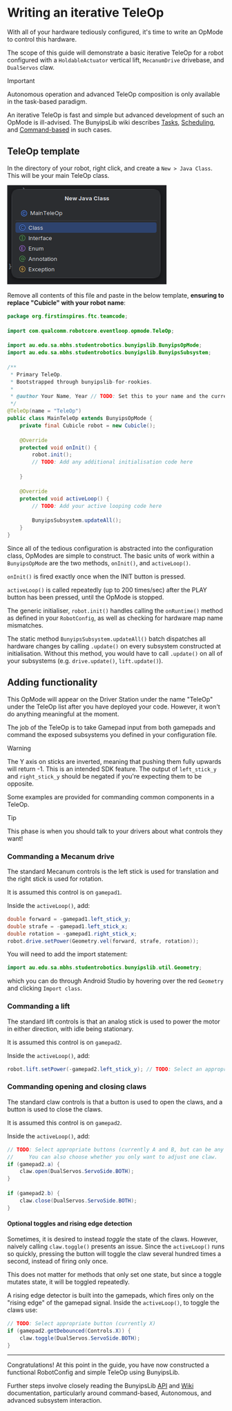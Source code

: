 # Writing an iterative TeleOp

With all of your hardware tediously configured, it's time to write an OpMode to control this hardware.

The scope of this guide will demonstrate a basic iterative TeleOp for a robot configured with a `HoldableActuator` vertical lift, `MecanumDrive` drivebase, and `DualServos` claw.

> [!IMPORTANT]
> Autonomous operation and advanced TeleOp composition is only available in the task-based paradigm.
>
> An iterative TeleOp is fast and simple but advanced development of such an OpMode is ill-advised.
> The BunyipsLib wiki describes [Tasks](https://github.com/Murray-Bridge-Bunyips/BunyipsLib/wiki/Paradigms#tasks), [Scheduling](https://github.com/Murray-Bridge-Bunyips/BunyipsLib/wiki/Paradigms#scheduling), and [Command-based](https://github.com/Murray-Bridge-Bunyips/BunyipsLib/wiki/Creating-OpModes#command-based-teleop) in such cases.

## TeleOp template
In the directory of your robot, right click, and create a `New > Java Class`. This will be your main TeleOp class.

![](./mto.png)

Remove all contents of this file and paste in the below template, **ensuring to replace "Cubicle" with your robot name**:
```java
package org.firstinspires.ftc.teamcode;

import com.qualcomm.robotcore.eventloop.opmode.TeleOp;

import au.edu.sa.mbhs.studentrobotics.bunyipslib.BunyipsOpMode;
import au.edu.sa.mbhs.studentrobotics.bunyipslib.BunyipsSubsystem;

/**
 * Primary TeleOp.
 * Bootstrapped through bunyipslib-for-rookies.
 *
 * @author Your Name, Year // TODO: Set this to your name and the current year!
 */
@TeleOp(name = "TeleOp")
public class MainTeleOp extends BunyipsOpMode {
    private final Cubicle robot = new Cubicle();

    @Override
    protected void onInit() {
        robot.init();
        // TODO: Add any additional initialisation code here

    }

    @Override
    protected void activeLoop() {
        // TODO: Add your active looping code here

        BunyipsSubsystem.updateAll();
    }
}
```

Since all of the tedious configuration is abstracted into the configuration class, OpModes are simple to construct.
The basic units of work within a `BunyipsOpMode` are the two methods, `onInit()`, and `activeLoop()`.

`onInit()` is fired exactly once when the INIT button is pressed.

`activeLoop()` is called repeatedly (up to 200 times/sec) after the PLAY button has been pressed, until the OpMode is stopped.

The generic initialiser, `robot.init()` handles calling the `onRuntime()` method as defined in your `RobotConfig`, as well as checking
for hardware map name mismatches.

The static method `BunyipsSubsystem.updateAll()` batch dispatches all hardware changes by calling `.update()` on every subsystem constructed at initialisation.
Without this method, you would have to call `.update()` on all of your subsystems (e.g. `drive.update()`, `lift.update()`).

## Adding functionality
This OpMode will appear on the Driver Station under the name "TeleOp" under the TeleOp list after you have deployed your code. However, it won't do anything meaningful
at the moment.

The job of the TeleOp is to take Gamepad input from both gamepads and command the exposed subsystems you defined in your configuration file.

> [!WARNING]
> The Y axis on sticks are inverted, meaning that pushing them fully upwards will return -1. This is an intended SDK feature. The output of `left_stick_y` and `right_stick_y` should be negated if you're expecting them to be opposite.

Some examples are provided for commanding common components in a TeleOp.

> [!TIP]
> This phase is when you should talk to your drivers about what controls they want!

### Commanding a Mecanum drive
The standard Mecanum controls is the left stick is used for translation and the right stick is used for rotation.

It is assumed this control is on `gamepad1`.

Inside the `activeLoop()`, add:
```java
double forward = -gamepad1.left_stick_y;
double strafe = -gamepad1.left_stick_x;
double rotation = -gamepad1.right_stick_x;
robot.drive.setPower(Geometry.vel(forward, strafe, rotation));
```

You will need to add the import statement:
```java
import au.edu.sa.mbhs.studentrobotics.bunyipslib.util.Geometry;
```
which you can do through Android Studio by hovering over the red `Geometry` and clicking `Import class`.

### Commanding a lift
The standard lift controls is that an analog stick is used to power the motor in either direction, with idle being stationary.

It is assumed this control is on `gamepad2`.

Inside the `activeLoop()`, add:
```java
robot.lift.setPower(-gamepad2.left_stick_y); // TODO: Select an appropriate stick
```

### Commanding opening and closing claws
The standard claw controls is that a button is used to open the claws, and a button is used to close the claws.

It is assumed this control is on `gamepad2`.

Inside the `activeLoop()`, add:
```java
// TODO: Select appropriate buttons (currently A and B, but can be any button on the controller)
//     You can also choose whether you only want to adjust one claw.
if (gamepad2.a) {
    claw.open(DualServos.ServoSide.BOTH);
}

if (gamepad2.b) {
    claw.close(DualServos.ServoSide.BOTH);
}
```

#### Optional toggles and rising edge detection
Sometimes, it is desired to instead *toggle* the state of the claws. However, naively calling
`claw.toggle()` presents an issue. Since the `activeLoop()` runs so quickly, pressing the button will
toggle the claw several hundred times a second, instead of firing only once.

This does not matter for methods that only set one state, but since a toggle mutates state, it will be toggled repeatedly.

A rising edge detector is built into the gamepads, which fires only on the "rising edge" of the gamepad signal.
Inside the `activeLoop()`, to toggle the claws use:
```java
// TODO: Select appropriate button (currently X)
if (gamepad2.getDebounced(Controls.X)) {
    claw.toggle(DualServos.ServoSide.BOTH);
}
```
___
Congratulations! At this point in the guide, you have now constructed a functional RobotConfig and simple TeleOp using BunyipsLib.

Further steps involve closely reading the BunyipsLib [API](http://bunyipslib.api.bubner.me/) and [Wiki](https://bunyipslib.wiki.bubner.me/) documentation, particularly around command-based, Autonomous, and advanced subsystem interaction.